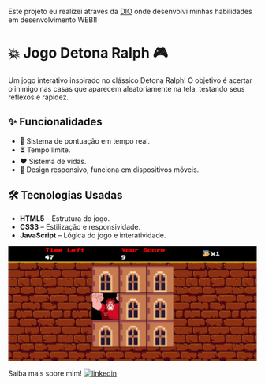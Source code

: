 Este projeto eu realizei através da [DIO](https://www.dio.me/) onde desenvolvi minhas habilidades em desenvolvimento WEB!!
# 💥 Jogo Detona Ralph 🎮  
Um jogo interativo inspirado no clássico Detona Ralph! O objetivo é acertar o inimigo nas casas que aparecem aleatoriamente na tela, testando seus reflexos e rapidez.  

## ✨ Funcionalidades  
- 🎯 Sistema de pontuação em tempo real.  
- ⏳ Tempo limite.
- ❤️ Sistema de vidas. 
- 📱 Design responsivo, funciona em dispositivos móveis.  

## 🛠 Tecnologias Usadas  
- **HTML5** – Estrutura do jogo.  
- **CSS3** – Estilização e responsividade.  
- **JavaScript** – Lógica do jogo e interatividade.  

![Preview do Jogo](src/images/ralph.png)

Saiba mais sobre mim! [![linkedin](https://img.shields.io/badge/linkedin-0A66C2?style=for-the-badge&logo=linkedin&logoColor=white)](https://www.linkedin.com/in/henrique-baptista-bandeira)


